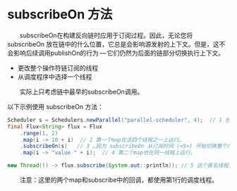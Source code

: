 # subscribeOn 方法

&emsp;&emsp;subscribeOn在构建反向链时应用于订阅过程。因此，无论您将 subscribeOn 放在链中的什么位置，它总是会影响源发射的上下文。但是，这不会影响后续调用publishOn的行为 — 它们仍然为后面的链部分切换执行上下文。

- 更改整个操作符链订阅的线程
- 从调度程序中选择一个线程

&emsp;&emsp;实际上只考虑链中最早的subscribeOn调用。

以下示例使用 subscribeOn 方法：

```java
Scheduler s = Schedulers.newParallel("parallel-scheduler", 4);  // 1 创建一个由四个线程支持的新调度程序。
final Flux<String> flux = Flux
    .range(1, 2)
    .map(i -> 10 + i)  // 2 第一个map在这四个线程之一上运行…
    .subscribeOn(s)   // 3 …因为 subscribeOn 从订阅时间 (<5>) 开始切换整个序列。
    .map(i -> "value " + i);  // 4 第二个map也在同一线程上运行。

new Thread(() -> flux.subscribe(System.out::println)); // 5 这个匿名线程是最初发生订阅的线程，但 subscribeOn 立即将其转移到四个调度程序线程之一。 
```

&emsp;&emsp;注意：这里的两个map和subscribe中的回调，都使用第1行的调度线程。

